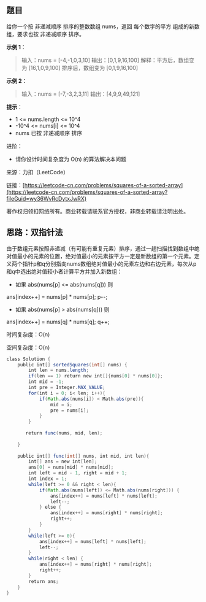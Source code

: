 ## 题目

给你一个按 非递减顺序 排序的整数数组 nums，返回 每个数字的平方 组成的新数组，要求也按 非递减顺序 排序。

**示例 1**：

>输入：nums = [-4,-1,0,3,10]
>输出：[0,1,9,16,100]
>解释：平方后，数组变为 [16,1,0,9,100]
>排序后，数组变为 [0,1,9,16,100]

**示例 2**：

>输入：nums = [-7,-3,2,3,11]
>输出：[4,9,9,49,121]

**提示**：

* 1 <= nums.length <= 10^4
* -10^4 <= nums[i] <= 10^4
* nums 已按 非递减顺序 排序



进阶：

* 请你设计时间复杂度为 O(n) 的算法解决本问题

来源：力扣（LeetCode）

链接：[https://leetcode-cn.com/problems/squares-of-a-sorted-array](https://leetcode-cn.com/problems/squares-of-a-sorted-array?fileGuid=wy36WvRcDytxJwRX)

著作权归领扣网络所有。商业转载请联系官方授权，非商业转载请注明出处。

## 思路：双指针法

由于数组元素按照非递减（有可能有重复元素）排序，通过一趟扫描找到数组中绝对值最小的元素的位置，绝对值最小的元素按平方一定是新数组的第一个元素。定义两个指针p和q分别指向nums数组绝对值最小的元素左边和右边元素，每次从p和q中选出绝对值较小者计算平方并加入新数组：

* 如果 abs(nums[p] <= abs(nums[q])) 则

ans[index++] = nums[p] * nums[p]; p--;

* 如果 abs(nums[p] > abs(nums[q])) 则

ans[index++] = nums[q] * nums[q]; q++;

时间复杂度：O(n)

空间复杂度：O(n)

```java
class Solution {
    public int[] sortedSquares(int[] nums) {
        int len = nums.length;
        if(len == 1) return new int[]{nums[0] * nums[0]};
        int mid = -1;
        int pre = Integer.MAX_VALUE;
        for(int i = 0; i< len; i++){
            if(Math.abs(nums[i]) < Math.abs(pre)){
                mid = i;
                pre = nums[i];
            }
        }
        
       return func(nums, mid, len);
        
    }
    
    public int[] func(int[] nums, int mid, int len){
        int[] ans = new int[len];
        ans[0] = nums[mid] * nums[mid];
        int left = mid - 1, right = mid + 1;
        int index = 1;
        while(left >= 0 && right < len){
            if(Math.abs(nums[left]) <= Math.abs(nums[right])) {
                ans[index++] = nums[left] * nums[left];
                left--;
            } else {
                ans[index++] = nums[right] * nums[right];
                right++;
            }
        }
        while(left >= 0){
            ans[index++] = nums[left] * nums[left];
            left--;
        }
        while(right < len) {
            ans[index++] = nums[right] * nums[right];
            right++;
        }
        return ans;
    }
}
```
